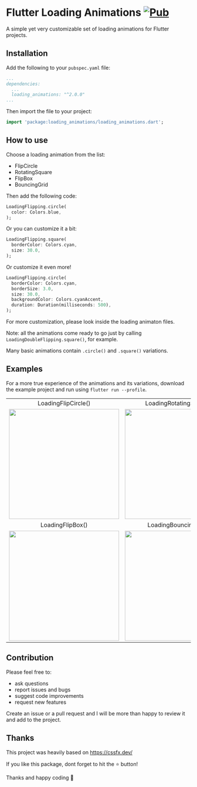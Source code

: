 # Flutter Loading Animations [![Pub](https://img.shields.io/pub/v/loading_animations)](https://pub.dev/packages/loading_animations)

A simple yet very customizable set of loading animations for Flutter projects.

## Installation

Add the following to your `pubspec.yaml` file:

```yaml
...
dependencies:
  ...
  loading_animations: "^2.0.0"
...
```

Then import the file to your project:
```dart
import 'package:loading_animations/loading_animations.dart';
```

## How to use

Choose a loading animation from the list:
- FlipCircle
- RotatingSquare
- FlipBox
- BouncingGrid

Then add the following code:
```dart
LoadingFlipping.circle(
  color: Colors.blue,
);
```
Or you can customize it a bit:
```dart
LoadingFlipping.square(
  borderColor: Colors.cyan,
  size: 30.0,
);
```
Or customize it even more!
```dart
LoadingFlipping.circle(
  borderColor: Colors.cyan,
  borderSize: 3.0,
  size: 30.0,
  backgroundColor: Colors.cyanAccent,
  duration: Duration(milliseconds: 500),
);
```

For more customization, please look inside the loading animaton files.

Note: all the animations come ready to go just by calling `LoadingDoubleFlipping.square()`, for example.

Many basic animations contain `.circle()` and `.square()` variations.

## Examples

For a more true experience of the animations and its variations,
download the example project and run using `flutter run --profile`.

<table>
<tr>
<td align="center">
LoadingFlipCircle()
</td>
<td align="center">
LoadingRotatingSquare()
</td>
</tr>
<tr>
<td align="center"><img src="https://github.com/cytryn/loading-animations/blob/master/assets/LoadingFlipCircle.gif?raw=true" width="300"></td>
<td align="center"><img src="https://github.com/cytryn/loading-animations/blob/master/assets/LoadingRotatingSquare.gif?raw=true" width="300"></td>
</tr>
<tr>
<td align="center">
LoadingFlipBox()
</td>
<td align="center">
LoadingBouncingGrid()
</td>
</tr>
<tr>
<td align="center"><img src="https://github.com/cytryn/loading-animations/blob/master/assets/LoadingFlipBox.gif?raw=true" width="300"></td>
<td align="center"><img src="https://github.com/cytryn/loading-animations/blob/master/assets/LoadingBouncingGrid.gif?raw=true" width="300"></td>
</tr>

</table>


## Contribution

Please feel free to:
- ask questions
- report issues and bugs
- suggest code improvements
- request new features

Create an issue or a pull request and I will be more than happy to review it and add to the project.

## Thanks

This project was heavily based on https://cssfx.dev/

If you like this package, dont forget to hit the ⭐️ button!

Thanks and happy coding 👻

